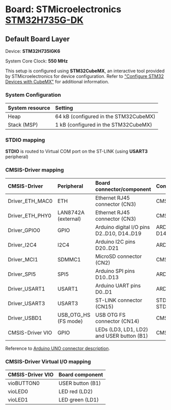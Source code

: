 # Board: STMicroelectronics [STM32H735G-DK](https://www.st.com/en/evaluation-tools/stm32h735g-dk.html)

## Default Board Layer

Device: **STM32H735IGK6**

System Core Clock: **550 MHz**

This setup is configured using **STM32CubeMX**, an interactive tool provided by STMicroelectronics for device configuration.
Refer to ["Configure STM32 Devices with CubeMX"](https://github.com/Open-CMSIS-Pack/cmsis-toolbox/blob/main/docs/CubeMX.md) for additional information.

### System Configuration

| System resource       | Setting
|:----------------------|:--------------------------------------
| Heap                  | 64 kB (configured in the STM32CubeMX)
| Stack (MSP)           |  1 kB (configured in the STM32CubeMX)

### STDIO mapping

**STDIO** is routed to Virtual COM port on the ST-LINK (using **USART3** peripheral)

### CMSIS-Driver mapping

| CMSIS-Driver          | Peripheral            | Board connector/component                     | Connection
|:----------------------|:----------------------|:----------------------------------------------|:------------------------------
| Driver_ETH_MAC0       | ETH                   | Ethernet RJ45 connector (CN3)                 | CMSIS_ETH
| Driver_ETH_PHY0       | LAN8742A (external)   | Ethernet RJ45 connector (CN3)                 | CMSIS_ETH
| Driver_GPIO0          | GPIO                  | Arduino digital I/O pins D2..D10, D14..D19    | ARDUINO_UNO_D2..D10, D14..D19
| Driver_I2C4           | I2C4                  | Arduino I2C pins D20..D21                     | ARDUINO_UNO_I2C
| Driver_MCI1           | SDMMC1                | MicroSD connector (CN2)                       | CMSIS_MCI
| Driver_SPI5           | SPI5                  | Arduino SPI pins D10..D13                     | ARDUINO_UNO_SPI
| Driver_USART1         | USART1                | Arduino UART pins D0..D1                      | ARDUINO_UNO_UART
| Driver_USART3         | USART3                | ST-LINK connector (CN15)                      | STDIN, STDOUT, STDERR
| Driver_USBD1          | USB_OTG_HS (FS mode)  | USB OTG FS connector (CN14)                   | CMSIS_USB_Device
| CMSIS-Driver VIO      | GPIO                  | LEDs (LD3, LD1, LD2) and USER button (B1)     | CMSIS_VIO

Reference to [Arduino UNO connector description](https://github.com/Open-CMSIS-Pack/cmsis-toolbox/blob/main/docs/ReferenceApplications.md#arduino-shield).

### CMSIS-Driver Virtual I/O mapping

| CMSIS-Driver VIO      | Board component
|:----------------------|:--------------------------------------
| vioBUTTON0            | USER button (B1)
| vioLED0               | LED red     (LD2)
| vioLED1               | LED green   (LD1)
